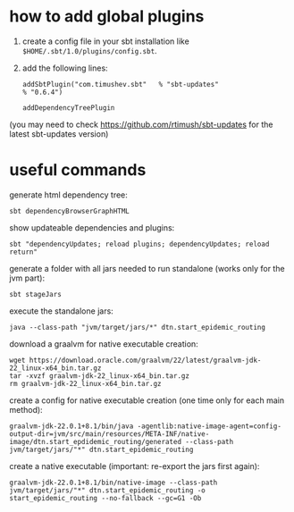 # how to add global plugins

1. create a config file in your sbt installation like `$HOME/.sbt/1.0/plugins/config.sbt`.
2. add the following lines:

    `addSbtPlugin("com.timushev.sbt"   % "sbt-updates"                   % "0.6.4")`

    `addDependencyTreePlugin`

(you may need to check https://github.com/rtimush/sbt-updates for the latest sbt-updates version)


# useful commands

generate html dependency tree:

    sbt dependencyBrowserGraphHTML

show updateable dependencies and plugins:

    sbt "dependencyUpdates; reload plugins; dependencyUpdates; reload return"

generate a folder with all jars needed to run standalone (works only for the jvm part):

    sbt stageJars

execute the standalone jars:

    java --class-path "jvm/target/jars/*" dtn.start_epidemic_routing

download a graalvm for native executable creation:

    wget https://download.oracle.com/graalvm/22/latest/graalvm-jdk-22_linux-x64_bin.tar.gz
    tar -xvzf graalvm-jdk-22_linux-x64_bin.tar.gz
    rm graalvm-jdk-22_linux-x64_bin.tar.gz

create a config for native executable creation (one time only for each main method):

    graalvm-jdk-22.0.1+8.1/bin/java -agentlib:native-image-agent=config-output-dir=jvm/src/main/resources/META-INF/native-image/dtn.start_epdidemic_routing/generated --class-path jvm/target/jars/"*" dtn.start_epidemic_routing

create a native executable (important: re-export the jars first again):

    graalvm-jdk-22.0.1+8.1/bin/native-image --class-path jvm/target/jars/"*" dtn.start_epidemic_routing -o start_epidemic_routing --no-fallback --gc=G1 -Ob
